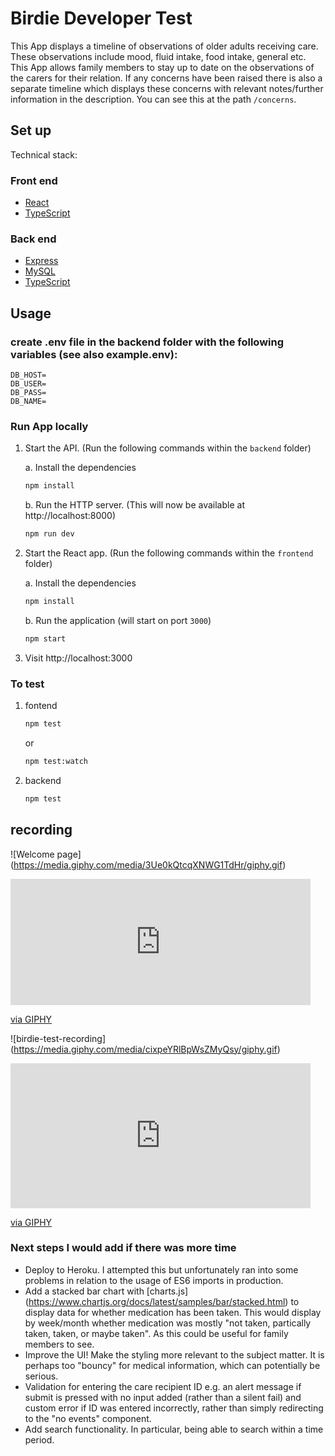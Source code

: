 # Birdie Developer Test

This App displays a timeline of observations of older adults receiving care. These observations include mood, fluid intake, food intake, general etc. This App allows family members to stay up to date on the observations of the carers for their relation. If any concerns have been raised there is also a separate timeline which displays these concerns with relevant notes/further information in the description. You can see this at the path `/concerns`.

## Set up

Technical stack:

### Front end

- [React](https://reactjs.org/)
- [TypeScript](https://www.typescriptlang.org/)

### Back end

- [Express](https://expressjs.com/)
- [MySQL](https://www.mysql.com/)
- [TypeScript](https://www.typescriptlang.org/)

## Usage

### create .env file in the backend folder with the following variables (see also example.env):

```
DB_HOST=
DB_USER=
DB_PASS=
DB_NAME=
```

### Run App locally

1. Start the API. (Run the following commands within the `backend` folder)

   a. Install the dependencies

   ```bash
   npm install
   ```

   b. Run the HTTP server. (This will now be available at http://localhost:8000)

   ```bash
   npm run dev
   ```

2. Start the React app. (Run the following commands within the `frontend` folder)

   a. Install the dependencies

   ```bash
   npm install
   ```

   b. Run the application (will start on port `3000`)

   ```bash
   npm start
   ```

3. Visit http://localhost:3000

### To test

1. fontend

   ```bash
   npm test
   ```

   or

   ```bash
   npm test:watch
   ```

2. backend
   ```bash
   npm test
   ```

## recording

![Welcome page] (https://media.giphy.com/media/3Ue0kQtcqXNWG1TdHr/giphy.gif)

<iframe src="https://giphy.com/embed/3Ue0kQtcqXNWG1TdHr" width="480" height="202" frameBorder="0" class="giphy-embed" allowFullScreen></iframe><p><a href="https://giphy.com/gifs/3Ue0kQtcqXNWG1TdHr">via GIPHY</a></p>

![birdie-test-recording] (https://media.giphy.com/media/cixpeYRlBpWsZMyQsy/giphy.gif)

<iframe src="https://giphy.com/embed/cixpeYRlBpWsZMyQsy" width="480" height="232" frameBorder="0" class="giphy-embed" allowFullScreen></iframe><p><a href="https://giphy.com/gifs/cixpeYRlBpWsZMyQsy">via GIPHY</a></p>

### Next steps I would add if there was more time

- Deploy to Heroku. I attempted this but unfortunately ran into some problems in relation to the usage of ES6 imports in production.
- Add a stacked bar chart with [charts.js] (https://www.chartjs.org/docs/latest/samples/bar/stacked.html) to display data for whether medication has been taken. This would display by week/month whether medication was mostly "not taken, partically taken, taken, or maybe taken". As this could be useful for family members to see.
- Improve the UI! Make the styling more relevant to the subject matter. It is perhaps too "bouncy" for medical information, which can potentially be serious.
- Validation for entering the care recipient ID e.g. an alert message if submit is pressed with no input added (rather than a silent fail) and custom error if ID was entered incorrectly, rather than simply redirecting to the "no events" component.
- Add search functionality. In particular, being able to search within a time period.
